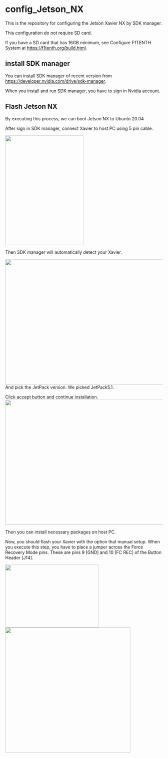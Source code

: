 # config_Jetson_NX
This is the repository for configuring the Jetson Xavier NX by SDK manager.

This configuration do not require SD card.

If you have a SD card that has 16GB minimum, see Configure F1TENTH System at https://f1tenth.org/build.html.

## install SDK manager
You can install SDK manager of recent version from https://developer.nvidia.com/drive/sdk-manager.

When you install and run SDK manager, you have to sign in Nvidia account.

## Flash Jetson NX
By executing this process, we can boot Jetson NX to Ubuntu 20.04

After sign in SDK manager, connect Xavier to host PC using 5 pin cable.

<img src = "https://user-images.githubusercontent.com/17681187/216936127-747e84aa-37ac-4db7-ab99-19d6b632491b.jpg" width = "250" height = "350">

Then SDK manager will automatically detect your Xavier.

<img src = "https://user-images.githubusercontent.com/17681187/215978979-bc5e0c19-fe1e-4c2e-95ee-7a01fc32ad4a.png" width = "700" height = "400">
And pick the JetPack version. We picked JetPack5.1.

Click accept button and continue installation.
<img src = "https://user-images.githubusercontent.com/17681187/216929955-a5bb22a0-fe1f-48f8-ba37-addbb6f5b990.png" width = "700" height = "400">

Then you can install necessary packages on host PC.

Now, you should flash your Xavier with the option that manual setup.
When you execute this step, you have to place a jumper across the Force Recovery Mode pins.
These are pins 9 [GND] and 10 [FC REC] of the Button Header [J14].

<img src = "https://user-images.githubusercontent.com/17681187/220860509-854e8040-8366-4940-9f70-b04d668aa3c2.png" width = "300" height = "200">


<img src = "https://user-images.githubusercontent.com/17681187/216935503-9fc8cc92-3b7f-41fb-9de8-e6671971ba34.png" width = "400" height = "400">

